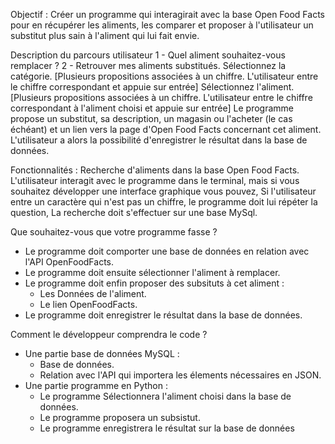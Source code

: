 Objectif : Créer un programme qui interagirait avec la base Open Food Facts pour en récupérer les aliments, les comparer et proposer à l'utilisateur un substitut plus sain à l'aliment qui lui fait envie.

Description du parcours utilisateur
1 - Quel aliment souhaitez-vous remplacer ? 
2 - Retrouver mes aliments substitués.
Sélectionnez la catégorie. [Plusieurs propositions associées à un chiffre. L'utilisateur entre le chiffre correspondant et appuie sur entrée]
Sélectionnez l'aliment. [Plusieurs propositions associées à un chiffre. L'utilisateur entre le chiffre correspondant à l'aliment choisi et appuie sur entrée]
Le programme propose un substitut, sa description, un magasin ou l'acheter (le cas échéant) et un lien vers la page d'Open Food Facts concernant cet aliment.
L'utilisateur a alors la possibilité d'enregistrer le résultat dans la base de données.

Fonctionnalités :
Recherche d'aliments dans la base Open Food Facts.
L'utilisateur interagit avec le programme dans le terminal, mais si vous souhaitez développer une interface graphique vous pouvez,
Si l'utilisateur entre un caractère qui n'est pas un chiffre, le programme doit lui répéter la question,
La recherche doit s'effectuer sur une base MySql.

Que souhaitez-vous que votre programme fasse ?
- Le programme doit comporter une base de données en relation avec l'API OpenFoodFacts.
- Le programme doit ensuite sélectionner l'aliment à remplacer.
- Le programme doit enfin proposer des subsituts à cet aliment :
    - Les Données de l'aliment.
    - Le lien OpenFoodFacts.
- Le programme doit enregistrer le résultat dans la base de données.

Comment le développeur comprendra le code ?
- Une partie base de données MySQL :
    - Base de données.
    - Relation avec l'API qui importera les élements nécessaires en JSON.
- Une partie programme en Python :
    - Le programme Sélectionnera l'aliment choisi dans la base de données.
    - Le programme proposera un subsistut.
    - Le programme enregistrera le résultat sur la base de données